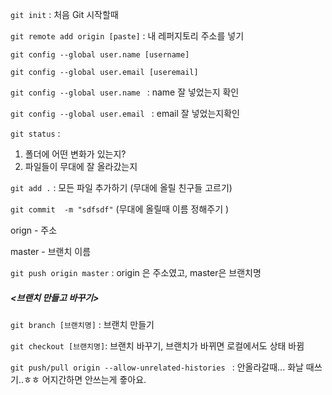 `git init` : 처음 Git 시작할때

`git remote add origin [paste]` : 내 레퍼지토리 주소를 넣기

`git config --global user.name [username]`

`git config --global user.email [useremail]`

`git config --global user.name ` : name 잘 넣었는지 확인

`git config --global user.email ` : email 잘 넣었는지확인

`git status` :

1) 폴더에 어떤 변화가 있는지? 
2) 파일들이 무대에 잘 올라갔는지

`git add .` : 모든 파일 추가하기 (무대에 올릴 친구들 고르기)

`git commit  -m "sdfsdf"` (무대에 올릴때 이름 정해주기 )

orign - 주소

master - 브랜치 이름

`git push origin master` : origin  은 주소였고, master은 브랜치명



##### <브랜치 만들고 바꾸기>

`git branch [브랜치명]` : 브랜치 만들기

`git checkout [브랜치명]`: 브랜치 바꾸기, 브랜치가 바뀌면 로컬에서도 상태 바뀜



`git push/pull origin --allow-unrelated-histories ` : 안올라갈때... 화날 때쓰기..ㅎㅎ 어지간하면 안쓰는게 죻아요.